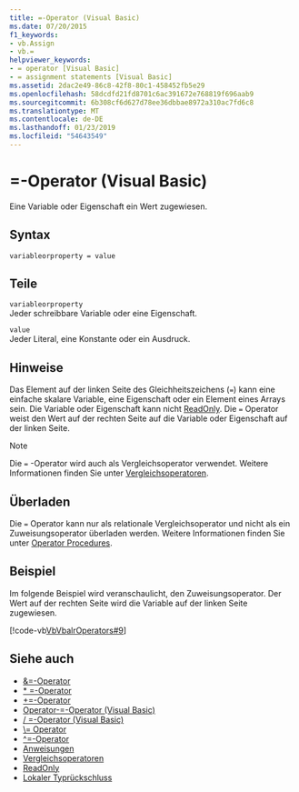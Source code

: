 ```yaml
---
title: =-Operator (Visual Basic)
ms.date: 07/20/2015
f1_keywords:
- vb.Assign
- vb.=
helpviewer_keywords:
- = operator [Visual Basic]
- = assignment statements [Visual Basic]
ms.assetid: 2dac2e49-86c8-42f8-80c1-458452fb5e29
ms.openlocfilehash: 58dcdfd21fd8701c6ac391672e768819f696aab9
ms.sourcegitcommit: 6b308cf6d627d78ee36dbbae8972a310ac7fd6c8
ms.translationtype: MT
ms.contentlocale: de-DE
ms.lasthandoff: 01/23/2019
ms.locfileid: "54643549"
---
```

# <a name="-operator-visual-basic"></a>=-Operator (Visual Basic)
Eine Variable oder Eigenschaft ein Wert zugewiesen.  
  
## <a name="syntax"></a>Syntax  
  
```  
variableorproperty = value  
```  
  
## <a name="parts"></a>Teile  
 `variableorproperty`  
 Jeder schreibbare Variable oder eine Eigenschaft.  
  
 `value`  
 Jeder Literal, eine Konstante oder ein Ausdruck.  
  
## <a name="remarks"></a>Hinweise  
 Das Element auf der linken Seite des Gleichheitszeichens (`=`) kann eine einfache skalare Variable, eine Eigenschaft oder ein Element eines Arrays sein. Die Variable oder Eigenschaft kann nicht [ReadOnly](../../../visual-basic/language-reference/modifiers/readonly.md). Die `=` Operator weist den Wert auf der rechten Seite auf die Variable oder Eigenschaft auf der linken Seite.  
  
> [!NOTE]
>  Die `=` -Operator wird auch als Vergleichsoperator verwendet. Weitere Informationen finden Sie unter [Vergleichsoperatoren](../../../visual-basic/language-reference/operators/comparison-operators.md).  
  
## <a name="overloading"></a>Überladen  
 Die `=` Operator kann nur als relationale Vergleichsoperator und nicht als ein Zuweisungsoperator überladen werden. Weitere Informationen finden Sie unter [Operator Procedures](../../../visual-basic/programming-guide/language-features/procedures/operator-procedures.md).  
  
## <a name="example"></a>Beispiel  
 Im folgende Beispiel wird veranschaulicht, den Zuweisungsoperator. Der Wert auf der rechten Seite wird die Variable auf der linken Seite zugewiesen.  
  
 [!code-vb[VbVbalrOperators#9](../../../visual-basic/language-reference/operators/codesnippet/VisualBasic/assignment-operator_1.vb)]  
  
## <a name="see-also"></a>Siehe auch
- [&=-Operator](../../../visual-basic/language-reference/operators/and-assignment-operator.md)
- [* =-Operator](../../../visual-basic/language-reference/operators/multiplication-assignment-operator.md)
- [+=-Operator](../../../visual-basic/language-reference/operators/addition-assignment-operator.md)
- [Operator-=-Operator (Visual Basic)](../../../visual-basic/language-reference/operators/subtraction-assignment-operator.md)
- [/ =-Operator (Visual Basic)](../../../visual-basic/language-reference/operators/floating-point-division-assignment-operator.md)
- [\\= Operator](../../../visual-basic/language-reference/operators/integer-division-assignment-operator.md)
- [^=-Operator](../../../visual-basic/language-reference/operators/exponentiation-assignment-operator.md)
- [Anweisungen](../../../visual-basic/programming-guide/language-features/statements.md)
- [Vergleichsoperatoren](../../../visual-basic/language-reference/operators/comparison-operators.md)
- [ReadOnly](../../../visual-basic/language-reference/modifiers/readonly.md)
- [Lokaler Typrückschluss](../../../visual-basic/programming-guide/language-features/variables/local-type-inference.md)
